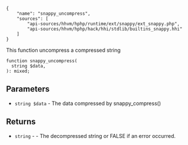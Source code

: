 ``` yamlmeta
{
    "name": "snappy_uncompress",
    "sources": [
        "api-sources/hhvm/hphp/runtime/ext/snappy/ext_snappy.php",
        "api-sources/hhvm/hphp/hack/hhi/stdlib/builtins_snappy.hhi"
    ]
}
```




This function uncompress a compressed string




``` Hack
function snappy_uncompress(
  string $data,
): mixed;
```




## Parameters




+ ` string $data ` - The data compressed by snappy_compress()




## Returns




* ` string ` - - The decompressed string or FALSE if an error occurred.
<!-- HHAPIDOC -->
